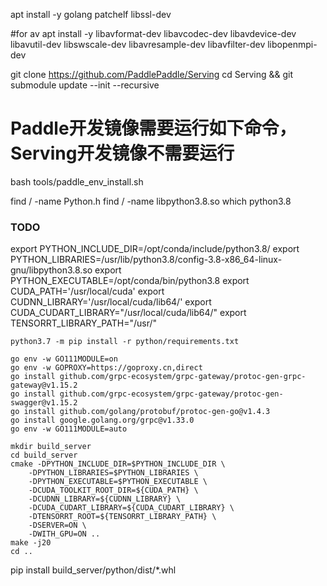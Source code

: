 apt install -y golang  patchelf libssl-dev

#for av
apt install -y libavformat-dev libavcodec-dev libavdevice-dev libavutil-dev libswscale-dev libavresample-dev libavfilter-dev libopenmpi-dev


git clone https://github.com/PaddlePaddle/Serving
cd Serving && git submodule update --init --recursive

# Paddle开发镜像需要运行如下命令，Serving开发镜像不需要运行
bash tools/paddle_env_install.sh


find / -name Python.h
find / -name libpython3.8.so
which python3.8


### TODO 
export PYTHON_INCLUDE_DIR=/opt/conda/include/python3.8/
export PYTHON_LIBRARIES=/usr/lib/python3.8/config-3.8-x86_64-linux-gnu/libpython3.8.so
export PYTHON_EXECUTABLE=/opt/conda/bin/python3.8
export CUDA_PATH='/usr/local/cuda'
export CUDNN_LIBRARY='/usr/local/cuda/lib64/'
export CUDA_CUDART_LIBRARY="/usr/local/cuda/lib64/"
export TENSORRT_LIBRARY_PATH="/usr/"

```
python3.7 -m pip install -r python/requirements.txt
 ```
 ```
go env -w GO111MODULE=on
go env -w GOPROXY=https://goproxy.cn,direct
go install github.com/grpc-ecosystem/grpc-gateway/protoc-gen-grpc-gateway@v1.15.2
go install github.com/grpc-ecosystem/grpc-gateway/protoc-gen-swagger@v1.15.2
go install github.com/golang/protobuf/protoc-gen-go@v1.4.3
go install google.golang.org/grpc@v1.33.0
go env -w GO111MODULE=auto
```

```
mkdir build_server
cd build_server
cmake -DPYTHON_INCLUDE_DIR=$PYTHON_INCLUDE_DIR \
    -DPYTHON_LIBRARIES=$PYTHON_LIBRARIES \
    -DPYTHON_EXECUTABLE=$PYTHON_EXECUTABLE \
    -DCUDA_TOOLKIT_ROOT_DIR=${CUDA_PATH} \
    -DCUDNN_LIBRARY=${CUDNN_LIBRARY} \
    -DCUDA_CUDART_LIBRARY=${CUDA_CUDART_LIBRARY} \
    -DTENSORRT_ROOT=${TENSORRT_LIBRARY_PATH} \
    -DSERVER=ON \
    -DWITH_GPU=ON ..
make -j20
cd ..
```

pip install build_server/python/dist/*.whl